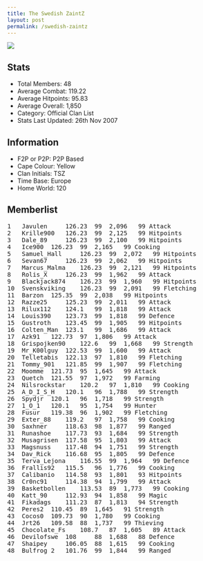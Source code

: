 ```yaml
---
title: The Swedish ZaintZ
layout: post
permalink: /swedish-zaintz
---
```


![](https://i.imgur.com/6CMfYez.jpg)


## Stats

- Total Members: 48
- Average Combat: 119.22
- Average Hitpoints: 95.83
- Average Overall: 1,850
- Category: Official Clan List
- Stats Last Updated: 26th Nov 2007

	
## Information

- F2P or P2P: P2P Based
- Cape Colour: Yellow
- Clan Initials: TSZ
- Time Base: Europe
- Home World: 120 

## Memberlist
<pre>
1 	Javulen 	126.23 	99 	2,096 	99 Attack	
2 	Krille900 	126.23 	99 	2,125 	99 Hitpoints	
3 	Dale_89 	126.23 	99 	2,100 	99 Hitpoints	
4 	Ice900 	126.23 	99 	2,165 	99 Cooking	
5 	Samuel_Hall 	126.23 	99 	2,072 	99 Hitpoints	
6 	Sevan67 	126.23 	99 	2,062 	99 Hitpoints	
7 	Marcus_Malma 	126.23 	99 	2,121 	99 Hitpoints	
8 	Rolis_X 	126.23 	99 	1,962 	99 Attack	
9 	Blackjack874 	126.23 	99 	1,960 	99 Hitpoints	
10 	Svenskviking 	126.23 	99 	2,091 	99 Fletching	
11 	Barzon 	125.35 	99 	2,038 	99 Hitpoints	
12 	Razze25 	125.23 	99 	2,011 	99 Attack	
13 	Rilux112 	124.1 	99 	1,818 	99 Attack	
14 	Louis390 	123.73 	99 	1,818 	99 Defence	
15 	Gustroth 	123.45 	99 	1,905 	99 Hitpoints	
16 	Colten_Man 	123.1 	99 	1,686 	99 Attack	
17 	Azk91 	122.73 	97 	1,806 	99 Attack	
18 	Grispojken90 	122.6 	99 	1,668 	99 Strength	
19 	Mr_K00lguy 	122.53 	99 	1,600 	99 Attack	
20 	Telletabis 	122.13 	97 	1,810 	99 Fletching	
21 	Tommy_901 	121.85 	99 	1,907 	99 Fletching	
22 	Moomme 	121.73 	95 	1,645 	99 Attack	
23 	Quetch 	121.55 	97 	1,972 	99 Farming	
24 	Nilsrockstar 	120.2 	97 	1,810 	99 Cooking	
25 	A_D_I_S_H 	120.1 	96 	1,788 	99 Strength	
26 	Spydjr 	120.1 	96 	1,718 	99 Strength	
27 	1_O_1 	120.1 	95 	1,754 	99 Hunter	
28 	Fusur 	119.38 	96 	1,902 	99 Fletching	
29 	Exter_88 	119.2 	97 	1,758 	99 Cooking	
30 	Saxhner 	118.63 	98 	1,877 	99 Ranged	
31 	Runashoe 	117.73 	93 	1,684 	99 Strength	
32 	Musagrisen 	117.58 	95 	1,803 	99 Attack	
33 	Magsnuss 	117.48 	94 	1,751 	99 Strength	
34 	Dav_Rick 	116.68 	95 	1,805 	99 Defence	
35 	Terva_Lejona 	116.55 	99 	1,964 	99 Defence	
36 	Frallis92 	115.5 	96 	1,776 	99 Cooking	
37 	Calibanio 	114.58 	93 	1,801 	93 Hitpoints	
38 	Cr0nc91 	114.38 	94 	1,799 	99 Attack	
39 	Basketbollen 	113.53 	89 	1,773 	99 Cooking	
40 	Katt_90 	112.93 	94 	1,858 	99 Magic	
41 	Fikadags 	111.23 	87 	1,813 	94 Strength	
42 	Peres2 	110.45 	89 	1,645 	91 Strength	
43 	Cocos0 	109.73 	90 	1,780 	99 Cooking	
44 	Jrt26 	109.58 	88 	1,737 	99 Thieving	
45 	Chocolate_Fs 	108.7 	87 	1,605 	89 Attack	
46 	Devilofswe 	108 	88 	1,688 	88 Defence	
47 	Shaipey 	106.05 	88 	1,615 	99 Cooking	
48 	Bulfrog_2 	101.76 	99 	1,844 	99 Ranged
</pre>
